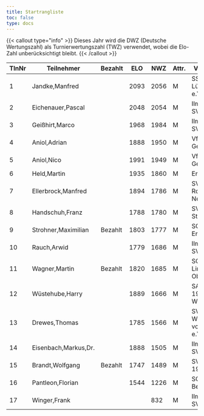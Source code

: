 ```yaml
---
title: Startrangliste
toc: false
type: docs
---
```


{{< callout type="info" >}}
Dieses Jahr wird die DWZ (Deutsche Wertungszahl) als Turnierwertungszahl (TWZ) verwendet, wobei die Elo-Zahl unberücksichtigt bleibt.
{{< /callout >}}

| TlnNr | Teilnehmer | Bezahlt | ELO | NWZ | Attr. | Verein/Ort | Land | Geburt | FideKenn. | PKZ |
| --- | --- | --- | --- | --- | --- | --- | --- | --- | --- | --- | 
| 1 | Jandke,Manfred |  | 2093 | 2056 | M | SSG Lübbenau e.V. | GER | 1953 | 4642074 | 10094165 |
| 2 | Eichenauer,Pascal |  | 2048 | 2054 | M | Ilmenauer SV | GER | 1999 | 12991848 | 10276112 |
| 3 | Geißhirt,Marco |  | 1968 | 1984 | M | Ilmenauer SV | GER | 1990 | 4610563 | 10059257 |
| 4 | Aniol,Adrian |  | 1888 | 1950 | M | VfL 1990 Gera | GER | 2005 | 16229967 | 10406227 |
| 5 | Aniol,Nico |  | 1991 | 1949 | M | VfL 1990 Gera | GER | 2010 | 16287096 | 10695221 |
| 6 | Held,Martin |  | 1935 | 1860 | M | Erfurter SK | GER | 1993 | 12902039 | 10079211 |
| 7 | Ellerbrock,Manfred |  | 1894 | 1786 | M | SV Rochade Neuenstadt | GER | 1948 | 4641850 | 10044061 |
| 8 | Handschuh,Franz |  | 1788 | 1780 | M | SV Stützerbach | GER | 1948 | 34602615 | 10073513 |
| 9 | Strohner,Maximilian | Bezahlt | 1803 | 1777 | M | SC Turm Erfurt | GER | 1993 | 34660607 | 10218260 |
| 10 | Rauch,Arwid |  | 1779 | 1686 | M | Ilmenauer SV | GER | 2003 | 16215923 | 10283822 |
| 11 | Wagner,Martin | Bezahlt | 1820 | 1685 | M | SG Limbach-Oberfrohna | GER | 1994 | 533015740 | 10876631 |
| 12 | Wüstehube,Harry |  | 1889 | 1666 | M | SAbt TG 1949 Wehlheiden | GER | 1955 | 24614084 | 10247588 |
| 13 | Drewes,Thomas |  | 1785 | 1566 | M | SV Würzburg von 1865 e.V. | GER | 1951 | 24613215 | 10039513 |
| 14 | Eisenbach,Markus,Dr. |  | 1888 | 1505 | M | Ilmenauer SV | GER | 1984 | 34663630 | 10043553 |
| 15 | Brandt,Wolfgang | Bezahlt | 1747 | 1489 | M | SV Gehren 1911 | GER | 1960 | 16202465 | 10257345 |
| 16 | Pantleon,Florian |  | 1544 | 1226 | M | SG Bettringen | GER | 1999 | 533016836 | 10535931 |
| 17 | Winger,Frank |  |  | 832 | M | Ilmenauer SV | GER | 1964 | 16233069 | 10651767 |